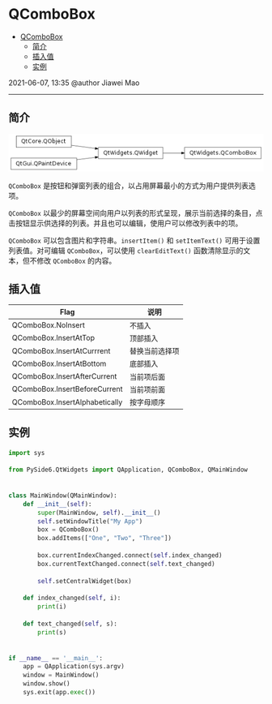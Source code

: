 # QComboBox

- [QComboBox](#qcombobox)
  - [简介](#简介)
  - [插入值](#插入值)
  - [实例](#实例)

2021-06-07, 13:35
@author Jiawei Mao
***

## 简介

![](images/2021-05-31-15-14-51.png)

`QComboBox` 是按钮和弹窗列表的组合，以占用屏幕最小的方式为用户提供列表选项。

`QComboBox` 以最少的屏幕空间向用户以列表的形式呈现，展示当前选择的条目，点击按钮显示供选择的列表。并且也可以编辑，使用户可以修改列表中的项。

`QComboBox` 可以包含图片和字符串。`insertItem()` 和 `setItemText()` 可用于设置列表值。对可编辑 `QComboBox`，可以使用 `clearEditText()` 函数清除显示的文本，但不修改 `QComboBox` 的内容。

## 插入值

|Flag|说明|
|---|---|
|QComboBox.NoInsert|不插入|
|QComboBox.InsertAtTop|顶部插入|
|QComboBox.InsertAtCurrrent|替换当前选择项|
|QComboBox.InsertAtBottom|底部插入|
|QComboBox.InsertAfterCurrent|当前项后面|
|QComboBox.InsertBeforeCurrent|当前项前面|
|QComboBox.InsertAlphabetically|按字母顺序|


## 实例

```py
import sys

from PySide6.QtWidgets import QApplication, QComboBox, QMainWindow


class MainWindow(QMainWindow):
    def __init__(self):
        super(MainWindow, self).__init__()
        self.setWindowTitle("My App")
        box = QComboBox()
        box.addItems(["One", "Two", "Three"])

        box.currentIndexChanged.connect(self.index_changed)
        box.currentTextChanged.connect(self.text_changed)

        self.setCentralWidget(box)

    def index_changed(self, i):
        print(i)

    def text_changed(self, s):
        print(s)


if __name__ == '__main__':
    app = QApplication(sys.argv)
    window = MainWindow()
    window.show()
    sys.exit(app.exec())
```

